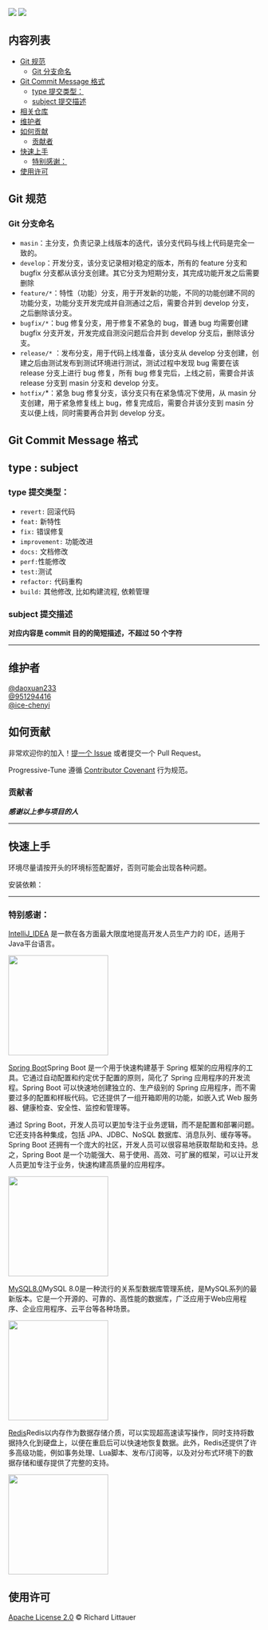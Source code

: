 <!-- ![](https://img.shields.io/badge/%E7%8A%B6%E6%80%81-%E7%BB%B4%E6%8A%A4%E4%B8%AD-brightgreen) -->
<!--![](https://img.shields.io/badge/%E7%8A%B6%E6%80%81-%E5%B0%B1%E7%BB%AA-orange)-->

![](https://img.shields.io/badge/%E7%8A%B6%E6%80%81-%E7%BB%B4%E6%8A%A4%E4%B8%AD-brightgreen)
![](https://img.shields.io/badge/spring-2.4.2-green)

<h2>内容列表</h2>

- [Git 规范](#git-规范)
    - [Git 分支命名](#git-分支命名)
- [Git Commit Message 格式](#git-commit-message-格式)
    - [type 提交类型：](#type-提交类型)
    - [subject 提交描述](#subject-提交描述)
- [相关仓库](#相关仓库)
- [维护者](#维护者)
- [如何贡献](#如何贡献)
    - [贡献者](#贡献者)
- [快速上手](#快速上手)
    - [特别感谢：](#特别感谢)
- [使用许可](#使用许可)

## Git 规范

### Git 分支命名

-   `masin`：主分支，负责记录上线版本的迭代，该分支代码与线上代码是完全一致的。
-   `develop`：开发分支，该分支记录相对稳定的版本，所有的 feature 分支和 bugfix 分支都从该分支创建。其它分支为短期分支，其完成功能开发之后需要删除
-   `feature/*`：特性（功能）分支，用于开发新的功能，不同的功能创建不同的功能分支，功能分支开发完成并自测通过之后，需要合并到 develop 分支，之后删除该分支。
-   `bugfix/*`：bug 修复分支，用于修复不紧急的 bug，普通 bug 均需要创建 bugfix 分支开发，开发完成自测没问题后合并到 develop 分支后，删除该分支。
-   `release/*`
    ：发布分支，用于代码上线准备，该分支从 develop 分支创建，创建之后由测试发布到测试环境进行测试，测试过程中发现 bug 需要在该 release 分支上进行 bug 修复，所有 bug 修复完后，上线之前，需要合并该 release 分支到 masin 分支和 develop 分支。
-   `hotfix/`\*：紧急 bug 修复分支，该分支只有在紧急情况下使用，从 masin 分支创建，用于紧急修复线上 bug，修复完成后，需要合并该分支到 masin 分支以便上线，同时需要再合并到 develop 分支。

## Git Commit Message 格式

<h2>type : subject</h2>

### type 提交类型：

-   `revert:` 回滚代码
-   `feat:` 新特性
-   `fix:` 错误修复
-   `improvement:` 功能改进
-   `docs:` 文档修改
-   `perf:`性能修改
-   `test:`测试
-   `refactor:` 代码重构
-   `build:` 其他修改, 比如构建流程, 依赖管理

### subject 提交描述

**对应内容是 commit 目的的简短描述，不超过 50 个字符**

---

## 维护者

[@daoxuan233](https://github.com/daoxuan233)
</br>
[@951294416](https://github.com/951294416)
</br>
[@ice-chenyi](https://github.com/ice-chenyi)


## 如何贡献

非常欢迎你的加入！[提一个 Issue](https://github.com/Futureluxe/FutureBack_end/issues) 或者提交一个
Pull Request。

Progressive-Tune 遵循 [Contributor Covenant](http://contributor-covenant.org/version/1/3/0/) 行为规范。

### 贡献者

<!-- readme: collaborators,contributors -start -->

<!-- readme: collaborators,contributors -end -->

**_感谢以上参与项目的人_**

---

## 快速上手

环境尽量请按开头的环境标签配置好，否则可能会出现各种问题。

安装依赖：





---

### 特别感谢：

[IntelliJ_IDEA](https://www.jetbrains.com/zh-cn/idea/) 是一款在各方面最大限度地提高开发人员生产力的 IDE，适用于Java平台语言。

<code><img src="https://resources.jetbrains.com/storage/products/company/brand/logos/IntelliJ_IDEA_icon.png?_ga=2.177568869.1594575276.1678373380-1840121525.1678373377&_gl=1*jqpgqc*_ga*MTg0MDEyMTUyNS4xNjc4MzczMzc3*_ga_9J976DJZ68*MTY3ODM3MzM3Ny4xLjEuMTY3ODM3MzUwOS4wLjAuMA.." style="width:200px; "/></code>

[Spring Boot](https://spring.io/)Spring Boot 是一个用于快速构建基于 Spring 框架的应用程序的工具。它通过自动配置和约定优于配置的原则，简化了 Spring 应用程序的开发流程。Spring Boot 可以快速地创建独立的、生产级别的 Spring 应用程序，而不需要过多的配置和样板代码。它还提供了一组开箱即用的功能，如嵌入式 Web 服务器、健康检查、安全性、监控和管理等。

通过 Spring Boot，开发人员可以更加专注于业务逻辑，而不是配置和部署问题。它还支持各种集成，包括 JPA、JDBC、NoSQL 数据库、消息队列、缓存等等。Spring Boot 还拥有一个庞大的社区，开发人员可以很容易地获取帮助和支持。总之，Spring Boot 是一个功能强大、易于使用、高效、可扩展的框架，可以让开发人员更加专注于业务，快速构建高质量的应用程序。

<code><img src="https://4.bp.blogspot.com/-ou-a_Aa1t7A/W6IhNc3Q0gI/AAAAAAAAD6Y/pwh44arKiuM_NBqB1H7Pz4-7QhUxAgZkACLcBGAs/s1600/spring-boot-logo.png" style="width:200px; "/></code>

[MySQL8.0](https://www.mysql.com/cn/)MySQL 8.0是一种流行的关系型数据库管理系统，是MySQL系列的最新版本。它是一个开源的、可靠的、高性能的数据库，广泛应用于Web应用程序、企业应用程序、云平台等各种场景。

<code><img src="https://upload.wikimedia.org/wikipedia/zh/thumb/6/62/MySQL.svg/1200px-MySQL.svg.png" style="width:200px; "/></code>

[Redis](https://redis.io/)Redis以内存作为数据存储介质，可以实现超高速读写操作，同时支持将数据持久化到硬盘上，以便在重启后可以快速地恢复数据。此外，Redis还提供了许多高级功能，例如事务处理、Lua脚本、发布/订阅等，以及对分布式环境下的数据存储和缓存提供了完整的支持。

<code><img src="https://w7.pngwing.com/pngs/540/594/png-transparent-redis-distributed-cache-go-database-caching-github-data-structure-redis-cache.png" style="width:200px; " /></code>

## 使用许可

[Apache License 2.0](LICENSE) © Richard Littauer
